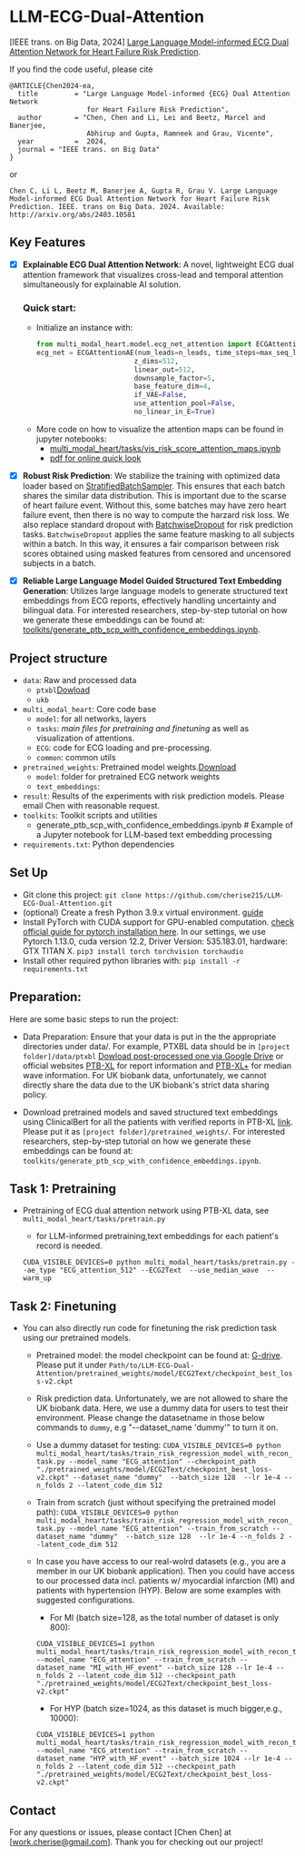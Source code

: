 # LLM-ECG-Dual-Attention

[IEEE trans. on Big Data, 2024] [Large Language Model-informed ECG Dual Attention Network for Heart Failure Risk Prediction](https://arxiv.org/abs/2403.10581).

If you find the code useful, please cite
```
@ARTICLE{Chen2024-ea,
  title         = "Large Language Model-informed {ECG} Dual Attention Network
                   for Heart Failure Risk Prediction",
  author        = "Chen, Chen and Li, Lei and Beetz, Marcel and Banerjee,
                   Abhirup and Gupta, Ramneek and Grau, Vicente",
  year          =  2024,
  journal = "IEEE trans. on Big Data"
}
```
or 
```
Chen C, Li L, Beetz M, Banerjee A, Gupta R, Grau V. Large Language Model-informed ECG Dual Attention Network for Heart Failure Risk Prediction. IEEE. trans on Big Data. 2024. Available: http://arxiv.org/abs/2403.10581
```

## Key Features
- [x] **Explainable ECG Dual Attention Network**: A novel, lightweight ECG dual attention framework that visualizes cross-lead and temporal attention simultaneously for explainable AI solution. 
    ### Quick start: 
    - Initialize an instance with:
        ```python
        from multi_modal_heart.model.ecg_net_attention import ECGAttentionAE
        ecg_net = ECGAttentionAE(num_leads=n_leads, time_steps=max_seq_len, 
                                z_dims=512, 
                                linear_out=512, 
                                downsample_factor=5, 
                                base_feature_dim=4,
                                if_VAE=False,
                                use_attention_pool=False,
                                no_linear_in_E=True)
        ```
    - More code on how to visualize the attention maps can be found in jupyter notebooks: 
        - [multi_modal_heart/tasks/vis_risk_score_attention_maps.ipynb](multi_modal_heart/tasks/vis_risk_score_attention_maps.ipynb)
        - [pdf for online quick look](multi_modal_heart/tasks/vis_risk_score_attention_maps.pdf) 
- [x] **Robust Risk Prediction**: We stabilize the training with optimized data loader based on [StratifiedBatchSampler](https://github.com/cherise215/LLM-ECG-Dual-Attention/blob/ad2560d0788e854e5fd4d964bcc3840290824671/multi_modal_heart/tasks/train_risk_regression_model_with_recon_task.py#L119). This ensures that each batch shares the similar data distribution. This is important due to the scarse of heart failure event. Without this, some batches may have zero heart failure event, then there is no way to compute the harzard risk loss.  We also replace standard dropout with [BatchwiseDropout](https://github.com/cherise215/LLM-ECG-Dual-Attention/blob/ad2560d0788e854e5fd4d964bcc3840290824671/multi_modal_heart/model/custom_layers/fixable_dropout.py#L77C7-L77C23) for risk prediction tasks. `BatchwiseDropout` applies the same feature masking to all subjects within a batch. In this way, it ensures a fair comparison between risk scores obtained using masked features from censored and uncensored subjects in a batch. 
- [x] **Reliable Large Language Model Guided Structured Text Embedding Generation**: Utilizes large language models to generate structured text embeddings from ECG reports, effectively handling uncertainty and bilingual data. For interested researchers, step-by-step tutorial on how we generate these embeddings can be found at: [toolkits/generate_ptb_scp_with_confidence_embeddings.ipynb](https://github.com/cherise215/LLM-ECG-Dual-Attention/blob/dev/toolkits/generate_ptb_scp_with_confidence_embeddings.ipynb). 


## Project structure
- `data`: Raw and processed data
    - `ptxbl`[Dowload](https://drive.google.com/file/d/1FkCoGAfMeg2dmOSBYDljW8mVp9Rli9W4/view?usp=sharing)
    - `ukb` 
- `multi_modal_heart`:  Core code base
    - `model`: for all networks, layers
    - `tasks`: *main files for pretraining and finetuning* as well as visualization of attentions.
    - `ECG`: code for ECG loading and pre-processing.
    - `common`: common utils
- `pretrained_weights`: Pretrained model weights.[Download](https://drive.google.com/drive/folders/1j6qbuQYjJJ4yn_zz4aHZdQRrvuFUJ7pS?usp=sharing)
    - `model`: folder for pretrained ECG network weights
    -  `text_embeddings`:
- `result`:  Results of the experiments with risk prediction models. Please email Chen with reasonable request. 
- `toolkits`: Toolkit scripts and utilities
    - generate_ptb_scp_with_confidence_embeddings.ipynb # Example of a Jupyter notebook for LLM-based text embedding processing
- `requirements.txt`: Python dependencies


## Set Up
- Git clone this project: 
`git clone https://github.com/cherise215/LLM-ECG-Dual-Attention.git`
- (optional) Create a fresh Python 3.9.x virtual environment. [guide](https://www.arch.jhu.edu/python-virtual-environments/)
- Install PyTorch with CUDA support for GPU-enabled computation. [check official guide for pytorch installation here](https://pytorch.org/). In our settings, we use Pytorch 1.13.0, cuda version 12.2, Driver Version: 535.183.01, hardware: GTX TITAN X. 
`pip3 install torch torchvision torchaudio`
- Install other required python libraries with: 
 `pip install -r requirements.txt`

## Preparation:
Here are some basic steps to run the project:
- Data Preparation: Ensure that your data is put in the the appropriate directories under data/. For example, PTXBL data should be in `[project folder]/data/ptxbl` [Dowload post-processed one via Google Drive](https://drive.google.com/file/d/1FkCoGAfMeg2dmOSBYDljW8mVp9Rli9W4/view?usp=sharing) or official websites [PTB-XL](https://physionet.org/content/ptb-xl/1.0.3/) for report information and [PTB-XL+](https://physionet.org/content/ptb-xl-plus/1.0.1/) for median wave information. For UK biobank data, unfortunately, we cannot directly share the data due to the UK biobank's strict data sharing policy. 

- Download pretrained models and saved structured text embeddings using ClinicalBert for all the patients with verified reports in PTB-XL [link](https://drive.google.com/drive/folders/1j6qbuQYjJJ4yn_zz4aHZdQRrvuFUJ7pS?usp=sharing). Please put it as `[project folder]/pretrained_weights/`. For interested researchers, step-by-step tutorial on how we generate these embeddings can be found at: `toolkits/generate_ptb_scp_with_confidence_embeddings.ipynb`. 

## Task 1: Pretraining 
-  Pretraining of ECG dual attention network using PTB-XL data, see `multi_modal_heart/tasks/pretrain.py`
    - for LLM-informed pretraining,text embeddings for each patient's record is needed.

    `CUDA_VISIBLE_DEVICES=0 python multi_modal_heart/tasks/pretrain.py --ae_type "ECG_attention_512" --ECG2Text  --use_median_wave  --warm_up`

## Task 2: Finetuning 
- You can also directly run code for finetuning the risk prediction task using our pretrained models.
    - Pretrained model: the model checkpoint can be found at: [G-drive](https://drive.google.com/drive/folders/1j6qbuQYjJJ4yn_zz4aHZdQRrvuFUJ7pS?usp=sharing). Please put it under `Path/to/LLM-ECG-Dual-Attention/pretrained_weights/model/ECG2Text/checkpoint_best_loss-v2.ckpt`
    - Risk prediction data. Unfortunately, we are not allowed to share the UK biobank data. Here, we use a dummy data for users to test their environment. Please change the datasetname in those below commands  to `dummy`, e.g "--dataset_name 'dummy'" to turn it on. 
    - Use a dummy dataset for testing:
      `CUDA_VISIBLE_DEVICES=0 python multi_modal_heart/tasks/train_risk_regression_model_with_recon_task.py --model_name "ECG_attention" --checkpoint_path "./pretrained_weights/model/ECG2Text/checkpoint_best_loss-v2.ckpt" --dataset_name "dummy"  --batch_size 128  --lr 1e-4 --n_folds 2 --latent_code_dim 512`

    - Train from scratch (just without specifying the pretrained model path):
      `CUDA_VISIBLE_DEVICES=0 python multi_modal_heart/tasks/train_risk_regression_model_with_recon_task.py --model_name "ECG_attention" --train_from_scratch --dataset_name "dummy"  --batch_size 128  --lr 1e-4 --n_folds 2 --latent_code_dim 512`
    
    - In case you have access to our real-wolrd datasets (e.g., you are a member in our UK biobank application). Then you could have access to our processed data incl. patients w/ myocardial infarction (MI) and patients with hypertension (HYP). Below are some examples with suggested configurations.
        - For MI  (batch size=128, as the total number of dataset is only 800): 
        ``` 
        CUDA_VISIBLE_DEVICES=1 python multi_modal_heart/tasks/train_risk_regression_model_with_recon_task.py --model_name "ECG_attention" --train_from_scratch --dataset_name "MI_with_HF_event" --batch_size 128 --lr 1e-4 --n_folds 2 --latent_code_dim 512 --checkpoint_path "./pretrained_weights/model/ECG2Text/checkpoint_best_loss-v2.ckpt" 
        ```
        - For HYP (batch size=1024, as this dataset is much bigger,e.g., 10000): 
        ``` 
        CUDA_VISIBLE_DEVICES=1 python multi_modal_heart/tasks/train_risk_regression_model_with_recon_task.py --model_name "ECG_attention" --train_from_scratch --dataset_name "HYP_with_HF_event" --batch_size 1024 --lr 1e-4 --n_folds 2 --latent_code_dim 512 --checkpoint_path "./pretrained_weights/model/ECG2Text/checkpoint_best_loss-v2.ckpt" 
        ```

## Contact
For any questions or issues, please contact [Chen Chen] at [work.cherise@gmail.com]. Thank you for checking out our project!